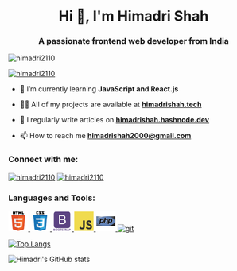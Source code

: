<h1 align="center">Hi 👋, I'm Himadri Shah</h1>
<h3 align="center">A passionate frontend web developer from India</h3>

<p align="left"> <img src="https://komarev.com/ghpvc/?username=himadri2110&label=Profile%20views&color=blueviolet&style=flat-square" alt="himadri2110" /> </p>

<p align="left"> <a href="https://twitter.com/himadri2110" target="blank"><img src="https://img.shields.io/twitter/follow/himadri2110?logo=twitter&color=blueviolet&style=flat-square&label=Follow" alt="himadri2110" /></a> </p>

- 🌱 I’m currently learning **JavaScript and React.js**

- 👨‍💻 All of my projects are available at **[himadrishah.tech](https://himadrishah.tech/)**

- 📝 I regularly write articles on **[himadrishah.hashnode.dev](https://himadrishah.hashnode.dev/)**

- 📫 How to reach me **himadrishah2000@gmail.com**

<h3 align="left">Connect with me:</h3>
<p align="left">
<a href="https://twitter.com/himadri2110" target="blank"><img align="center" src="https://raw.githubusercontent.com/rahuldkjain/github-profile-readme-generator/master/src/images/icons/Social/twitter.svg" alt="himadri2110" height="30" width="40" /></a>
<a href="https://linkedin.com/in/himadri2110" target="blank"><img align="center" src="https://raw.githubusercontent.com/rahuldkjain/github-profile-readme-generator/master/src/images/icons/Social/linked-in-alt.svg" alt="himadri2110" height="30" width="40" /></a>
</p>

<h3 align="left">Languages and Tools:</h3>
<p align="left"> 
  
  <a href="https://www.w3.org/html/" target="_blank"> <img src="https://raw.githubusercontent.com/devicons/devicon/master/icons/html5/html5-original-wordmark.svg" alt="html5" width="40" height="40"/> </a> <a href="https://www.w3schools.com/css/" target="_blank"> <img src="https://raw.githubusercontent.com/devicons/devicon/master/icons/css3/css3-original-wordmark.svg" alt="css3" width="40" height="40"/> </a> <a href="https://getbootstrap.com" target="_blank"> <img src="https://raw.githubusercontent.com/devicons/devicon/master/icons/bootstrap/bootstrap-plain-wordmark.svg" alt="bootstrap" width="40" height="40"/> </a> <a href="https://developer.mozilla.org/en-US/docs/Web/JavaScript" target="_blank"> <img src="https://raw.githubusercontent.com/devicons/devicon/master/icons/javascript/javascript-original.svg" alt="javascript" width="40" height="40"/> </a> <a href="https://www.php.net" target="_blank"> <img src="https://raw.githubusercontent.com/devicons/devicon/master/icons/php/php-original.svg" alt="php" width="40" height="40"/> </a> <a href="https://git-scm.com/" target="_blank"> <img src="https://www.vectorlogo.zone/logos/git-scm/git-scm-icon.svg" alt="git" width="40" height="40"/> </a>  

</p>

<!-- <p><img align="left" src="https://github-readme-stats.vercel.app/api/top-langs?username=himadri2110&show_icons=true&locale=en&layout=compact" alt="himadri2110" /></p> -->
[![Top Langs](https://github-readme-stats.vercel.app/api/top-langs/?username=himadri2110&layout=compact&theme=radical)](https://github.com/anuraghazra/github-readme-stats)

![Himadri's GitHub stats](https://github-readme-stats.vercel.app/api?username=himadri2110&show_icons=true&theme=radical&hide=issues&count_private=true)

<!-- [![Himadri's wakatime stats](https://github-readme-stats.vercel.app/api/wakatime?username=himadri2110&theme=radical)](https://github.com/anuraghazra/github-readme-stats) -->

<!-- [![Himadri's github activity graph](https://activity-graph.herokuapp.com/graph?username=himadri2110&theme=dracula)](https://github.com/ashutosh00710/github-readme-activity-graph)
 -->
<!-- <p>&nbsp;<img align="center" src="https://github-readme-stats.vercel.app/api?username=himadri2110&show_icons=true&locale=en" alt="himadri2110" /></p> -->
